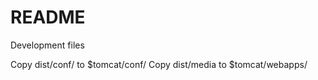 README
=======

Development files

Copy dist/conf/ to $tomcat/conf/
Copy dist/media to $tomcat/webapps/